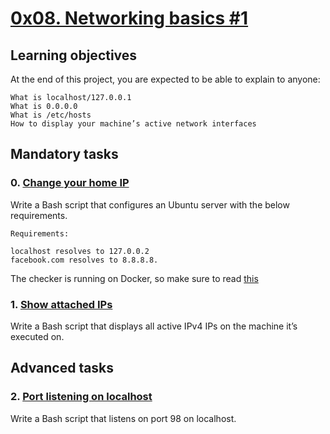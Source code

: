 # [0x08. Networking basics #1]()

## Learning objectives

At the end of this project, you are expected to be able to explain to anyone:

	What is localhost/127.0.0.1
	What is 0.0.0.0
	What is /etc/hosts
	How to display your machine’s active network interfaces

## Mandatory tasks

### 0. [Change your home IP](https://github.com/leulyk/alx-system_engineering-devops/blob/main/0x08-networking_basics_2/0-change_your_home_IP)

Write a Bash script that configures an Ubuntu server with the below requirements.

	Requirements:

	localhost resolves to 127.0.0.2
	facebook.com resolves to 8.8.8.8.

The checker is running on Docker, so make sure to read [this](https://web.archive.org/web/20171117023601/http://blog.jonathanargentiero.com/docker-sed-cannot-rename-etcsedl8ysxl-device-or-resource-busy/)

### 1. [Show attached IPs](https://github.com/leulyk/alx-system_engineering-devops/blob/main/0x08-networking_basics_2/1-show_attached_IPs)

Write a Bash script that displays all active IPv4 IPs on the machine it’s executed on.

## Advanced tasks

### 2. [Port listening on localhost](https://github.com/leulyk/alx-system_engineering-devops/blob/main/0x08-networking_basics_2/100-port_listening_on_localhost)

Write a Bash script that listens on port 98 on localhost.

